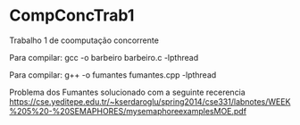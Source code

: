 # CompConcTrab1
Trabalho 1 de coomputação concorrente

Para compilar: gcc -o barbeiro barbeiro.c -lpthread

Para compilar: g++ -o fumantes fumantes.cpp -lpthread

Problema dos Fumantes solucionado com a seguinte recerencia
https://cse.yeditepe.edu.tr/~kserdaroglu/spring2014/cse331/labnotes/WEEK%205%20-%20SEMAPHORES/mysemaphoreexamplesMOE.pdf
